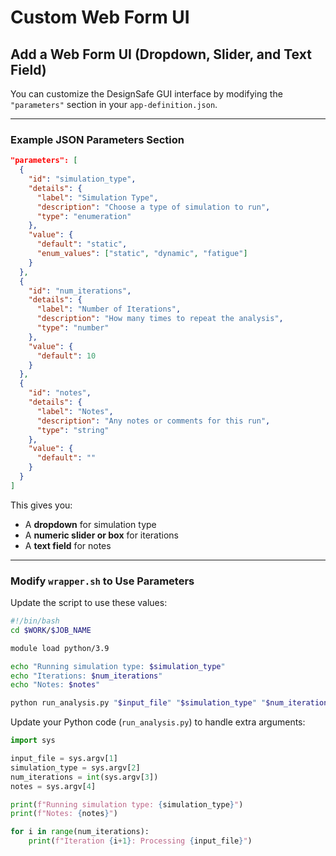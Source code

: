 # Custom Web Form UI

## Add a Web Form UI (Dropdown, Slider, and Text Field)

You can customize the DesignSafe GUI interface by modifying the `"parameters"` section in your `app-definition.json`.

---

### Example JSON Parameters Section

```json
"parameters": [
  {
    "id": "simulation_type",
    "details": {
      "label": "Simulation Type",
      "description": "Choose a type of simulation to run",
      "type": "enumeration"
    },
    "value": {
      "default": "static",
      "enum_values": ["static", "dynamic", "fatigue"]
    }
  },
  {
    "id": "num_iterations",
    "details": {
      "label": "Number of Iterations",
      "description": "How many times to repeat the analysis",
      "type": "number"
    },
    "value": {
      "default": 10
    }
  },
  {
    "id": "notes",
    "details": {
      "label": "Notes",
      "description": "Any notes or comments for this run",
      "type": "string"
    },
    "value": {
      "default": ""
    }
  }
]
```

This gives you:

* A **dropdown** for simulation type
* A **numeric slider or box** for iterations
* A **text field** for notes

---

### Modify `wrapper.sh` to Use Parameters

Update the script to use these values:

```bash
#!/bin/bash
cd $WORK/$JOB_NAME

module load python/3.9

echo "Running simulation type: $simulation_type"
echo "Iterations: $num_iterations"
echo "Notes: $notes"

python run_analysis.py "$input_file" "$simulation_type" "$num_iterations" "$notes"
```

Update your Python code (`run_analysis.py`) to handle extra arguments:

```python
import sys

input_file = sys.argv[1]
simulation_type = sys.argv[2]
num_iterations = int(sys.argv[3])
notes = sys.argv[4]

print(f"Running simulation type: {simulation_type}")
print(f"Notes: {notes}")

for i in range(num_iterations):
    print(f"Iteration {i+1}: Processing {input_file}")
```